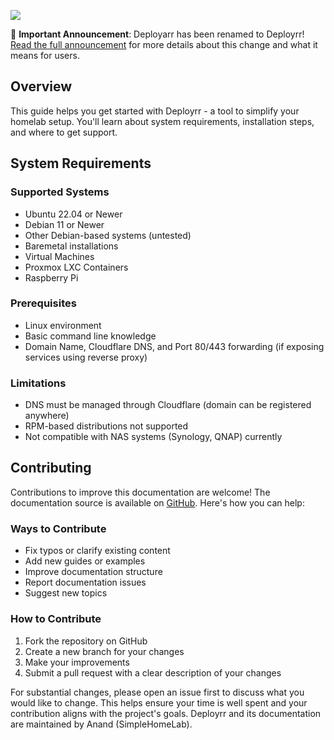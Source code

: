 ![]({{DOC_PATH}}99de97cca3bdd6e90931581b01b5cdd6.png)

📢 **Important Announcement**: Deployarr has been renamed to Deployrr! [Read the full announcement](https://www.simplehomelab.com/deployarr-v5-7/#Life_after_Deployarr) for more details about this change and what it means for users.

## Overview
This guide helps you get started with Deployrr - a tool to simplify your homelab setup. You'll learn about system requirements, installation steps, and where to get support.

## System Requirements

### Supported Systems
- Ubuntu 22.04 or Newer
- Debian 11 or Newer
- Other Debian-based systems (untested)
- Baremetal installations
- Virtual Machines 
- Proxmox LXC Containers
- Raspberry Pi

### Prerequisites
- Linux environment
- Basic command line knowledge
- Domain Name, Cloudflare DNS, and Port 80/443 forwarding (if exposing services using reverse proxy)

### Limitations
- DNS must be managed through Cloudflare (domain can be registered anywhere)
- RPM-based distributions not supported
- Not compatible with NAS systems (Synology, QNAP) currently

## Contributing
Contributions to improve this documentation are welcome! The documentation source is available on [GitHub](https://github.com/SimpleHomelab/Deployrr-Docs). Here's how you can help:

### Ways to Contribute
- Fix typos or clarify existing content
- Add new guides or examples
- Improve documentation structure
- Report documentation issues
- Suggest new topics

### How to Contribute
1. Fork the repository on GitHub
2. Create a new branch for your changes
3. Make your improvements
4. Submit a pull request with a clear description of your changes

For substantial changes, please open an issue first to discuss what you would like to change. This helps ensure your time is well spent and your contribution aligns with the project's goals. Deployrr and its documentation are maintained by Anand (SimpleHomeLab).
